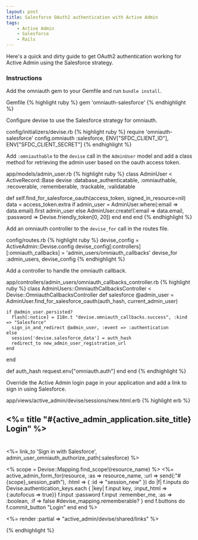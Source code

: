 ```yaml
---
layout: post
title: Salesforce OAuth2 authentication with Active Admin
tags:
    - Active Admin
    - Salesforce
    - Rails
---
```


Here's a quick and dirty guide to get OAuth2 authentication working for Active
Admin using the Salesforce strategy.

### Instructions
Add the omniauth gem to your Gemfile and run `bundle install`.

<span class="path">Gemfile</span>
{% highlight ruby %}
gem 'omniauth-salesforce'
{% endhighlight %}

Configure devise to use the Salesforce strategy for omniauth.

<span class="path">config/initializers/devise.rb</span>
{% highlight ruby %}
require 'omniauth-salesforce'
config.omniauth :salesforce, ENV["SFDC_CLIENT_ID"], ENV["SFDC_CLIENT_SECRET"]
{% endhighlight %}

Add `:omniauthable` to the `devise` call in the `AdminUser` model and add a
class method for retrieving the admin user based on the oauth access token.

<span class="path">app/models/admin\_user.rb</span>
{% highlight ruby %}
class AdminUser < ActiveRecord::Base
  devise :database_authenticatable, :omniauthable,
         :recoverable, :rememberable, :trackable, :validatable
  
  def self.find_for_salesforce_oauth(access_token, signed_in_resource=nil)
    data = access_token.extra
    if admin_user = AdminUser.where(:email => data.email).first
      admin_user
    else
      AdminUser.create!(:email => data.email, :password => Devise.friendly_token[0, 20])
    end
  end
end
{% endhighlight %}

Add an omniauth controller to the `devise_for` call in the routes file.

<span class="path">config/routes.rb</span>
{% highlight ruby %}
devise_config = ActiveAdmin::Devise.config
devise_config[:controllers][:omniauth_callbacks] = 'admin_users/omniauth_callbacks'
devise_for :admin_users, devise_config
{% endhighlight %}

Add a controller to handle the omniauth callback.

<span class="path">app/controllers/admin_users/omniauth_callbacks_controller.rb</span>
{% highlight ruby %}
class AdminUsers::OmniauthCallbacksController < Devise::OmniauthCallbacksController
  def salesforce
    @admin_user = AdminUser.find_for_salesforce_oauth(auth_hash, current_admin_user)

    if @admin_user.persisted?
      flash[:notice] = I18n.t "devise.omniauth_callbacks.success", :kind => "Salesforce"
      sign_in_and_redirect @admin_user, :event => :authentication
    else
      session['devise.salesforce_data'] = auth_hash
      redirect_to new_admin_user_registration_url
    end
  end

  def auth_hash
    request.env["omniauth.auth"]
  end
end
{% endhighlight %}

Override the Active Admin login page in your application and add a link to sign
in using Salesforce.

<span class="path">app/views/active_admin/devise/sessions/new.html.erb</span>
{% highlight erb %}
<div id="login">
  <h2><%= title "#{active_admin_application.site_title} Login" %></h2>
  <div class="oauth_providers" style="margin-top: 40px;">
    <%= link_to 'Sign in with Salesforce', admin_user_omniauth_authorize_path(:salesforce) %>
  </div>

  <% scope = Devise::Mapping.find_scope!(resource_name) %>
  <%= active_admin_form_for(resource, :as => resource_name, :url => send(:"#{scope}_session_path"), :html => { :id => "session_new" }) do |f| 
    f.inputs do
      Devise.authentication_keys.each { |key| f.input key, :input_html => {:autofocus => true}}
      f.input :password
      f.input :remember_me, :as => :boolean, :if =>  false  #devise_mapping.rememberable? }
    end
    f.buttons do
      f.commit_button "Login"
    end
  end
  %>

  <%= render :partial => "active_admin/devise/shared/links" %>
</div>
{% endhighlight %}
